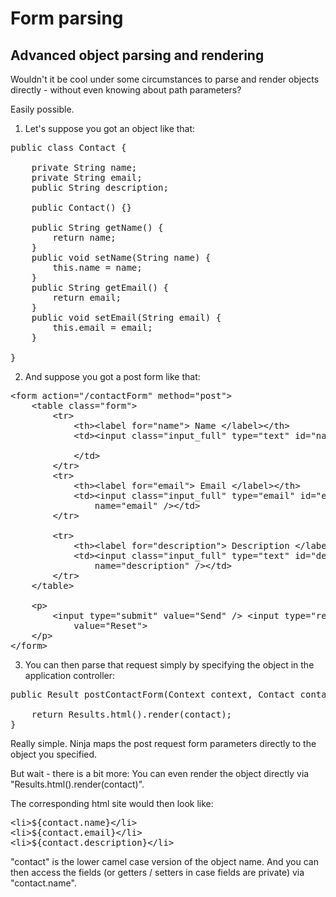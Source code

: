 Form parsing
============

Advanced object parsing and rendering
-------------------------------------

Wouldn't it be cool under some circumstances to parse and
render objects directly - without even knowing about path parameters?

Easily possible.

1) Let's suppose you got an object like that:

<pre class="prettyprint">
public class Contact {

    private String name;
    private String email;
    public String description;

    public Contact() {}

    public String getName() {
        return name;
    }
    public void setName(String name) {
        this.name = name;
    }
    public String getEmail() {
        return email;
    }
    public void setEmail(String email) {
        this.email = email;
    }

}  
</pre>


2) And suppose you got a post form like that:

<pre class="prettyprint">
&lt;form action=&quot;/contactForm&quot; method=&quot;post&quot;&gt;
    &lt;table class=&quot;form&quot;&gt;
        &lt;tr&gt;
            &lt;th&gt;&lt;label for=&quot;name&quot;&gt; Name &lt;/label&gt;&lt;/th&gt;
            &lt;td&gt;&lt;input class=&quot;input_full&quot; type=&quot;text&quot; id=&quot;name&quot; name=&quot;name&quot; /&gt;

            &lt;/td&gt;
        &lt;/tr&gt;
        &lt;tr&gt;
            &lt;th&gt;&lt;label for=&quot;email&quot;&gt; Email &lt;/label&gt;&lt;/th&gt;
            &lt;td&gt;&lt;input class=&quot;input_full&quot; type=&quot;email&quot; id=&quot;email&quot;
                name=&quot;email&quot; /&gt;&lt;/td&gt;
        &lt;/tr&gt;

        &lt;tr&gt;
            &lt;th&gt;&lt;label for=&quot;description&quot;&gt; Description &lt;/label&gt;&lt;/th&gt;
            &lt;td&gt;&lt;input class=&quot;input_full&quot; type=&quot;text&quot; id=&quot;description&quot;
                name=&quot;description&quot; /&gt;&lt;/td&gt;
        &lt;/tr&gt;
    &lt;/table&gt;

    &lt;p&gt;
        &lt;input type=&quot;submit&quot; value=&quot;Send&quot; /&gt; &lt;input type=&quot;reset&quot;
            value=&quot;Reset&quot;&gt;
    &lt;/p&gt;
&lt;/form&gt;
</pre>

3) You can then parse that request simply by specifying the object in the application controller:

<pre class="prettyprint">
public Result postContactForm(Context context, Contact contact) {

    return Results.html().render(contact);
}
</pre>


Really simple. Ninja maps the post request form parameters directly to the object you specified.

But wait - there is a bit more: You can even render the object directly via "Results.html().render(contact)".

The corresponding html site would then look like:

<pre class="prettyprint">
&lt;li&gt;${contact.name}&lt;/li&gt;
&lt;li&gt;${contact.email}&lt;/li&gt;
&lt;li&gt;${contact.description}&lt;/li&gt;
</pre>

"contact" is the lower camel case version of the object name. And you can then access the fields (or getters / setters in case
fields are private) via "contact.name".

